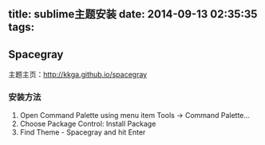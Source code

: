 title: sublime主题安装
date: 2014-09-13 02:35:35
tags:
---
## Spacegray ##
主题主页：http://kkga.github.io/spacegray
### 安装方法 ###
1. Open Command Palette using menu item Tools -> Command Palette... 
2. Choose Package Control: Install Package
3. Find Theme - Spacegray and hit Enter
